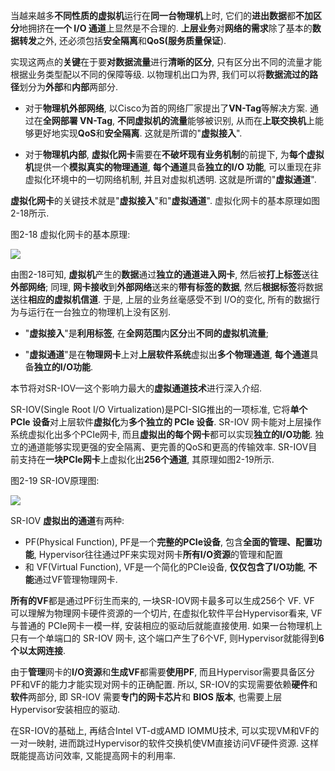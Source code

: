 
<!-- @import "[TOC]" {cmd="toc" depthFrom=1 depthTo=6 orderedList=false} -->

<!-- code_chunk_output -->



<!-- /code_chunk_output -->

当越来越多**不同性质的虚拟机**运行在**同一台物理机**上时, 它们的**进出数据**都**不加区分**地拥挤在**一个 I/O 通道**上显然是不合理的. **上层业务**对**网络的需求**除了基本的**数据转发**之外, 还必须包括**安全隔离**和**QoS(服务质量保证**).

实现这两点的**关键**在于要**对数据流量**进行**清晰的区分**, 只有区分出不同的流量才能根据业务类型配以不同的保障等级. 以物理机出口为界, 我们可以将**数据流过的路径**划分为**外部**和**内部**两部分.

- 对于**物理机外部网络**, 以Cisco为首的网络厂家提出了**VN\-Tag**等解决方案. 通过在**全网部署 VN\-Tag**, **不同虚拟机的流量**能够被识别, 从而在**上联交换机**上能够更好地实现**QoS**和**安全隔离**. 这就是所谓的"**虚拟接入**".

- 对于**物理机内部**, **虚拟化网卡**需要在**不破坏现有业务机制**的前提下, 为**每个虚拟机**提供一个**模拟真实的物理通道**, **每个通道**具备**独立的I/O 功能**, 可以重现在非虚拟化环境中的一切网络机制, 并且对虚拟机透明. 这就是所谓的"**虚拟通道**".

**虚拟化网卡**的关键技术就是"**虚拟接入**"和"**虚拟通道**". 虚拟化网卡的基本原理如图2-18所示.

图2-18 虚拟化网卡的基本原理:

![](./images/2019-07-03-15-18-45.png)

由图2-18可知, **虚拟机**产生的**数据**通过**独立的通道进入网卡**, 然后被**打上标签**送往**外部网络**; 同理, **网卡接收**到**外部网络**送来的**带有标签的数据**, 然后**根据标签**将数据送往**相应的虚拟机信道**. 于是, 上层的业务丝毫感受不到 I/O的变化, 所有的数据行为与运行在一台独立的物理机上没有区别.

- "**虚拟接入**"是**利用标签**, 在**全网范围**内**区分**出**不同的虚拟机流量**;

- "**虚拟通道**"是在**物理网卡**上对**上层软件系统**虚拟出**多个物理通道**, **每个通道**具备**独立的I/O功能**.

本节将对SR\-IOV—这个影响力最大的**虚拟通道技术**进行深入介绍.

SR\-IOV(Single Root I/O Virtualization)是PCI\-SIG推出的一项标准, 它将**单个 PCIe 设备**对上层软件**虚拟化**为**多个独立的 PCIe 设备**. SR\-IOV 网卡能对上层操作系统虚拟化出多个PCIe网卡, 而且**虚拟出的每个网卡**都可以实现**独立的I/O功能**. 独立的通道能够实现更强的安全隔离、更完善的QoS和更高的传输效率. SR\-IOV目前支持在**一块PCIe网卡**上虚拟化出**256个通道**, 其原理如图2\-19所示.

图2-19 SR-IOV原理图:

![](./images/2019-07-03-15-20-31.png)

SR\-IOV **虚拟出的通道**有两种:

- PF(Physical Function), PF是一个**完整的PCIe设备**, 包含**全面的管理、配置功能**, Hypervisor往往通过PF来实现对网卡**所有I/O资源**的管理和配置
- 和 VF(Virtual Function), VF是一个简化的PCIe设备, **仅仅包含了I/O功能**, **不能**通过VF管理物理网卡.

**所有的VF**都是通过PF衍生而来的, 一块SR\-IOV网卡最多可以生成256个 VF. VF 可以理解为物理网卡硬件资源的一个切片, 在虚拟化软件平台Hypervisor看来, VF与普通的 PCIe网卡一模一样, 安装相应的驱动后就能直接使用. 如果一台物理机上只有一个单端口的 SR\-IOV 网卡, 这个端口产生了6个VF, 则Hypervisor就能得到**6个以太网连接**.

由于**管理**网卡的**I/O资源**和**生成VF**都需要**使用PF**, 而且Hypervisor需要具备区分PF和VF的能力才能实现对网卡的正确配置. 所以, SR\-IOV的实现需要依赖**硬件**和**软件**两部分, 即 SR\-IOV 需要**专门的网卡芯片**和 **BIOS 版本**, 也需要上层Hypervisor安装相应的驱动.

在SR\-IOV的基础上, 再结合Intel VT\-d或AMD IOMMU技术, 可以实现VM和VF的一对一映射, 进而跳过Hypervisor的软件交换机使VM直接访问VF硬件资源. 这样既能提高访问效率, 又能提高网卡的利用率.
